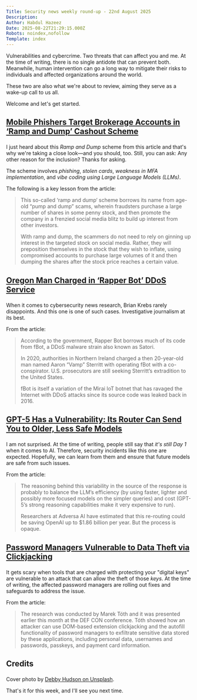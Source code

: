 ```yaml
---
Title: Security news weekly round-up - 22nd August 2025
Description: 
Author: Habdul Hazeez
Date: 2025-08-22T21:29:15.000Z
Robots: noindex,nofollow
Template: index
---
```

<p>Vulnerabilities and cybercrime. Two threats that can affect you and me. At the time of writing, there is no single antidote that can prevent both. Meanwhile, human intervention can go a long way to mitigate their risks to individuals and affected organizations around the world.</p>

<p>These two are also what we're about to review, aiming they serve as a wake-up call to us all.</p>

<p>Welcome and let's get started.</p>




<h2>
  
  
  <a href="https://krebsonsecurity.com/2025/08/mobile-phishers-target-brokerage-accounts-in-ramp-and-dump-cashout-scheme/#more-71895" rel="noopener noreferrer">Mobile Phishers Target Brokerage Accounts in ‘Ramp and Dump’ Cashout Scheme</a>
</h2>

<p>I just heard about this <em>Ramp and Dump</em> scheme from this article and that's why we're taking a close look—and you should, too. Still, you can ask: Any other reason for the inclusion? Thanks for asking.</p>

<p>The scheme involves <em>phishing</em>, <em>stolen cards</em>, <em>weakness in MFA implementation</em>, and <em>vibe coding using Large Language Models (LLMs)</em>.</p>

<p>The following is a key lesson from the article:</p>

<blockquote>
<p>This so-called ‘ramp and dump‘ scheme borrows its name from age-old “pump and dump” scams, wherein fraudsters purchase a large number of shares in some penny stock, and then promote the company in a frenzied social media blitz to build up interest from other investors.</p>

<p>With ramp and dump, the scammers do not need to rely on ginning up interest in the targeted stock on social media. Rather, they will preposition themselves in the stock that they wish to inflate, using compromised accounts to purchase large volumes of it and then dumping the shares after the stock price reaches a certain value.</p>
</blockquote>

<h2>
  
  
  <a href="https://krebsonsecurity.com/2025/08/oregon-man-charged-in-rapper-bot-ddos-service/#more-71944" rel="noopener noreferrer">Oregon Man Charged in ‘Rapper Bot’ DDoS Service</a>
</h2>

<p>When it comes to cybersecurity news research, Brian Krebs rarely disappoints. And this one is one of such cases. Investigative journalism at its best.</p>

<p>From the article:</p>

<blockquote>
<p>According to the government, Rapper Bot borrows much of its code from fBot, a DDoS malware strain also known as Satori.</p>

<p>In 2020, authorities in Northern Ireland charged a then 20-year-old man named Aaron “Vamp” Sterritt with operating fBot with a co-conspirator. U.S. prosecutors are still seeking Sterritt’s extradition to the United States.</p>

<p>fBot is itself a variation of the Mirai IoT botnet that has ravaged the Internet with DDoS attacks since its source code was leaked back in 2016.</p>
</blockquote>

<h2>
  
  
  <a href="https://www.securityweek.com/gpt-5-has-a-vulnerability-it-may-not-be-gpt-5-answering-your-call/" rel="noopener noreferrer">GPT-5 Has a Vulnerability: Its Router Can Send You to Older, Less Safe Models</a>
</h2>

<p>I am not surprised. At the time of writing, people still say that <em>it's still Day 1</em> when it comes to AI. Therefore, security incidents like this one are expected. Hopefully, we can learn from them and ensure that future models are safe from such issues.</p>

<p>From the article:</p>

<blockquote>
<p>The reasoning behind this variability in the source of the response is probably to balance the LLM’s efficiency (by using faster, lighter and possibly more focused models on the simpler queries) and cost (GPT-5’s strong reasoning capabilities make it very expensive to run).</p>

<p>Researchers at Adversa AI have estimated that this re-routing could be saving OpenAI up to $1.86 billion per year. But the process is opaque.</p>
</blockquote>

<h2>
  
  
  <a href="https://www.securityweek.com/password-managers-vulnerable-to-data-theft-via-clickjacking/" rel="noopener noreferrer">Password Managers Vulnerable to Data Theft via Clickjacking</a>
</h2>

<p>It gets scary when tools that are charged with protecting your "digital keys" are vulnerable to an attack that can allow the theft of those <em>keys</em>. At the time of writing, the affected password managers are rolling out fixes and safeguards to address the issue.</p>

<p>From the article:</p>

<blockquote>
<p>The research was conducted by Marek Tóth and it was presented earlier this month at the DEF CON conference. Tóth showed how an attacker can use DOM-based extension clickjacking and the autofill functionality of password managers to exfiltrate sensitive data stored by these applications, including personal data, usernames and passwords, passkeys, and payment card information. </p>
</blockquote>

<h2>
  
  
  <strong>Credits</strong>
</h2>

<p>Cover photo by <a href="https://unsplash.com/@hudsoncrafted" rel="noopener noreferrer">Debby Hudson on Unsplash</a>.</p>




<p>That's it for this week, and I'll see you next time.</p>

